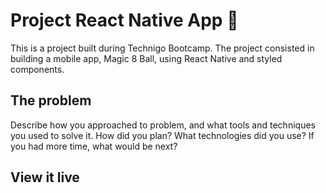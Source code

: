 # Project React Native App 📱

This is a project built during Technigo Bootcamp. The project consisted in building a mobile app, Magic 8 Ball, using React Native and styled components.

## The problem

Describe how you approached to problem, and what tools and techniques you used to solve it. How did you plan? What technologies did you use? If you had more time, what would be next?

## View it live
